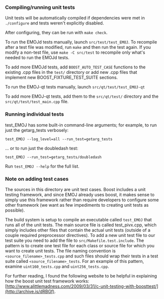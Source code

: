 ### Compiling/running unit tests

Unit tests will be automatically compiled if dependencies were met in `./configure`
and tests weren't explicitly disabled.

After configuring, they can be run with `make check`.

To run the EMOJd tests manually, launch `src/test/test_EMOJ`. To recompile
after a test file was modified, run `make` and then run the test again. If you
modify a non-test file, use `make -C src/test` to recompile only what's needed
to run the EMOJd tests.

To add more EMOJd tests, add `BOOST_AUTO_TEST_CASE` functions to the existing
.cpp files in the `test/` directory or add new .cpp files that
implement new BOOST_FIXTURE_TEST_SUITE sections.

To run the EMOJ-qt tests manually, launch `src/qt/test/test_EMOJ-qt`

To add more EMOJ-qt tests, add them to the `src/qt/test/` directory and
the `src/qt/test/test_main.cpp` file.

### Running individual tests

test_EMOJ has some built-in command-line arguments; for
example, to run just the getarg_tests verbosely:

    test_EMOJ --log_level=all --run_test=getarg_tests

... or to run just the doubledash test:

    test_EMOJ --run_test=getarg_tests/doubledash

Run `test_EMOJ --help` for the full list.

### Note on adding test cases

The sources in this directory are unit test cases.  Boost includes a
unit testing framework, and since EMOJ already uses boost, it makes
sense to simply use this framework rather than require developers to
configure some other framework (we want as few impediments to creating
unit tests as possible).

The build system is setup to compile an executable called `test_EMOJ`
that runs all of the unit tests.  The main source file is called
test_pivx.cpp, which simply includes other files that contain the
actual unit tests (outside of a couple required preprocessor
directives). To add a new unit test file to our test suite you need
to add the file to `src/Makefile.test.include`. The pattern is to
create one test file for each class or source file for which you want
to create unit tests.  The file naming convention is
`<source_filename>_tests.cpp` and such files should wrap their tests
in a test suite called `<source_filename>_tests`.  For an example of
this pattern, examine `uint160_tests.cpp` and `uint256_tests.cpp`.

For further reading, I found the following website to be helpful in
explaining how the boost unit test framework works:
[http://www.alittlemadness.com/2009/03/31/c-unit-testing-with-boosttest/](http://archive.is/dRBGf).

